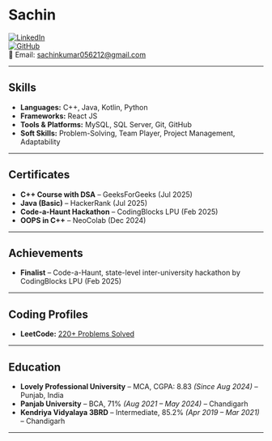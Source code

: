 # Sachin

[![LinkedIn](https://img.shields.io/badge/LinkedIn-Profile-blue)](https://www.linkedin.com/in/sachin260708/)  
[![GitHub](https://img.shields.io/badge/GitHub-kraonix-black)](https://github.com/kraonix)  
📧 Email: [sachinkumar056212@gmail.com](mailto:sachinkumar056212@gmail.com)  

---

## Skills

- **Languages:** C++, Java, Kotlin, Python  
- **Frameworks:** React JS  
- **Tools & Platforms:** MySQL, SQL Server, Git, GitHub  
- **Soft Skills:** Problem-Solving, Team Player, Project Management, Adaptability  

---


## Certificates
- **C++ Course with DSA** – GeeksForGeeks (Jul 2025)  
- **Java (Basic)** – HackerRank (Jul 2025)  
- **Code-a-Haunt Hackathon** – CodingBlocks LPU (Feb 2025)  
- **OOPS in C++** – NeoColab (Dec 2024)  

---

## Achievements
- **Finalist** – Code-a-Haunt, state-level inter-university hackathon by CodingBlocks LPU (Feb 2025)  

---

## Coding Profiles
- **LeetCode:** [220+ Problems Solved](https://leetcode.com/u/Kraonix/)  

---

## Education
- **Lovely Professional University** – MCA, CGPA: 8.83 *(Since Aug 2024)* – Punjab, India  
- **Panjab University** – BCA, 71% *(Aug 2021 – May 2024)* – Chandigarh  
- **Kendriya Vidyalaya 3BRD** – Intermediate, 85.2% *(Apr 2019 – Mar 2021)* – Chandigarh  

---

